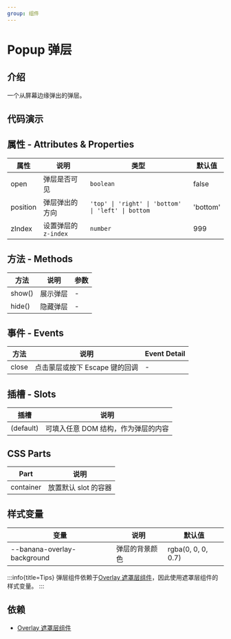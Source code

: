 ```yaml
---
group: 组件
---
```


# Popup 弹层

## 介绍

一个从屏幕边缘弹出的弹层。

## 代码演示

<code src="./demos/BasicUsage.tsx"></code>

## 属性 - Attributes & Properties

| 属性     | 说明                | 类型                                               | 默认值   |
| -------- | ------------------- | -------------------------------------------------- | -------- |
| open     | 弹层是否可见        | `boolean`                                          | false    |
| position | 弹层弹出的方向      | `'top' \| 'right' \| 'bottom' \| 'left' \| bottom` | 'bottom' |
| zIndex   | 设置弹层的`z-index` | `number`                                           | 999      |

## 方法 - Methods

| 方法   | 说明     | 参数 |
| ------ | -------- | ---- |
| show() | 展示弹层 | -    |
| hide() | 隐藏弹层 | -    |

## 事件 - Events

| 方法  | 说明                           | Event Detail |
| ----- | ------------------------------ | ------------ |
| close | 点击蒙层或按下 Escape 键的回调 | -            |

## 插槽 - Slots

| 插槽      | 说明                                |
| --------- | ----------------------------------- |
| (default) | 可填入任意 DOM 结构，作为弹层的内容 |

## CSS Parts

| Part      | 说明                 |
| --------- | -------------------- |
| container | 放置默认 slot 的容器 |

## 样式变量

| 变量                        | 说明           | 默认值             |
| --------------------------- | -------------- | ------------------ |
| --banana-overlay-background | 弹层的背景颜色 | rgba(0, 0, 0, 0.7) |

:::info{title=Tips}
弹层组件依赖于[Overlay 遮罩层组件](/example/overlay)，因此使用遮罩层组件的样式变量。
:::

## 依赖

- [Overlay 遮罩层组件](/example/overlay)
